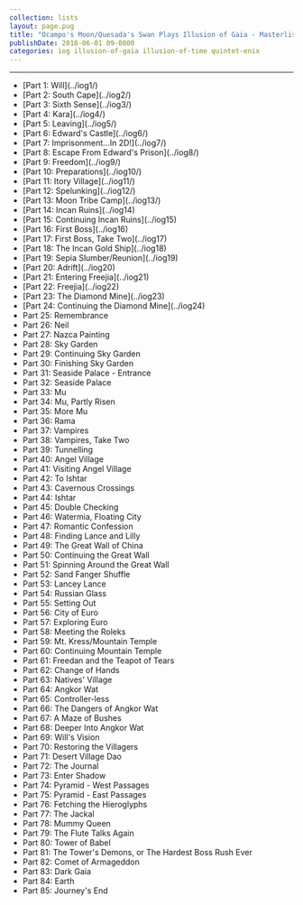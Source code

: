 ```yaml
---
collection: lists
layout: page.pug
title: "Ocampo's Moon/Quesada's Swan Plays Illusion of Gaia - Masterlist"
publishDate: 2018-06-01 09-0800
categories: iog illusion-of-gaia illusion-of-time quintet-enix
---
```


---
<ul class="masterlink-wrapper">
	<li>[Part 1: Will](../iog1/)</li>
	<li>[Part 2: South Cape](../iog2/)</li>
	<li>[Part 3: Sixth Sense](../iog3/)</li>
	<li>[Part 4: Kara](../iog4/)</li>
	<li>[Part 5: Leaving](../iog5/)</li>
	<li>[Part 6: Edward's Castle](../iog6/)</li>
	<li>[Part 7: Imprisonment...In 2D!](../iog7/)</li>
	<li>[Part 8: Escape From Edward's Prison](../iog8/)</li>
	<li>[Part 9: Freedom](../iog9/)</li>
	<li>[Part 10: Preparations](../iog10/)</li>
	<li>[Part 11: Itory Village](../iog11/)</li>
	<li>[Part 12: Spelunking](../iog12/)</li>
	<li>[Part 13: Moon Tribe Camp](../iog13/)</li>
	<li>[Part 14: Incan Ruins](../iog14)</li>
	<li>[Part 15: Continuing Incan Ruins](../iog15)</li>
	<li>[Part 16: First Boss](../iog16)</li>
	<li>[Part 17: First Boss, Take Two](../iog17)</li>
	<li>[Part 18: The Incan Gold Ship](../iog18)</li>
	<li>[Part 19: Sepia Slumber/Reunion](../iog19)</li>
	<li>[Part 20: Adrift](../iog20)</li>
	<li>[Part 21: Entering Freejia](../iog21)</li>
	<li>[Part 22: Freejia](../iog22)</li>
	<li>[Part 23: The Diamond Mine](../iog23)</li>
	<li>[Part 24: Continuing the Diamond Mine](../iog24)</li>
	<li>Part 25: Remembrance</li>
	<li>Part 26: Neil</li>
	<li>Part 27: Nazca Painting</li>
	<li>Part 28: Sky Garden</li>
	<li>Part 29: Continuing Sky Garden</li>
	<li>Part 30: Finishing Sky Garden</li>
	<li>Part 31: Seaside Palace - Entrance</li>
	<li>Part 32: Seaside Palace</li>
	<li>Part 33: Mu</li>
	<li>Part 34: Mu, Partly Risen</li>
	<li>Part 35: More Mu</li>
	<li>Part 36: Rama</li>
	<li>Part 37: Vampires</li>
	<li>Part 38: Vampires, Take Two</li>
	<li>Part 39: Tunnelling</li>
	<li>Part 40: Angel Village</li>
	<li>Part 41: Visiting Angel Village</li>
	<li>Part 42: To Ishtar</li>
	<li>Part 43: Cavernous Crossings</li>
	<li>Part 44: Ishtar</li>
	<li>Part 45: Double Checking</li>
	<li>Part 46: Watermia, Floating City</li>
	<li>Part 47: Romantic Confession</li>
	<li>Part 48: Finding Lance and Lilly</li>
	<li>Part 49: The Great Wall of China</li>
	<li>Part 50: Continuing the Great Wall</li>
	<li>Part 51: Spinning Around the Great Wall</li>
	<li>Part 52: Sand Fanger Shuffle</li>
	<li>Part 53: Lancey Lance</li>
	<li>Part 54: Russian Glass</li>
	<li>Part 55: Setting Out</li>
	<li>Part 56: City of Euro</li>
	<li>Part 57: Exploring Euro</li>
	<li>Part 58: Meeting the Roleks</li>
	<li>Part 59: Mt. Kress/Mountain Temple</li>
	<li>Part 60: Continuing Mountain Temple</li>
	<li>Part 61: Freedan and the Teapot of Tears</li>
	<li>Part 62: Change of Hands</li>
	<li>Part 63: Natives' Village</li>
	<li>Part 64: Angkor Wat</li>
	<li>Part 65: Controller-less</li>
	<li>Part 66: The Dangers of Angkor Wat</li>
	<li>Part 67: A Maze of Bushes</li>
	<li>Part 68: Deeper Into Angkor Wat</li>
	<li>Part 69: Will's Vision</li>
	<li>Part 70: Restoring the Villagers</li>
	<li>Part 71: Desert Village Dao</li>
	<li>Part 72: The Journal</li>
	<li>Part 73: Enter Shadow</li>
	<li>Part 74: Pyramid - West Passages</li>
	<li>Part 75: Pyramid - East Passages</li>
	<li>Part 76: Fetching the Hieroglyphs</li>
	<li>Part 77: The Jackal</li>
	<li>Part 78: Mummy Queen</li>
	<li>Part 79: The Flute Talks Again</li>
	<li>Part 80: Tower of Babel</li>
	<li>Part 81: The Tower's Demons, or The Hardest Boss Rush Ever</li>
	<li>Part 82: Comet of Armageddon</li>
	<li>Part 83: Dark Gaia</li>
	<li>Part 84: Earth</li>
	<li>Part 85: Journey's End</li>
</ul>
